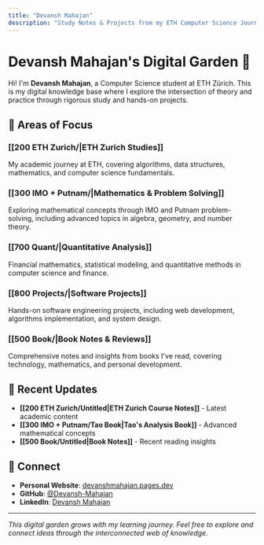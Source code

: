```yaml
---
title: "Devansh Mahajan"
description: "Study Notes & Projects from my ETH Computer Science Journey"
---
```


# Devansh Mahajan's Digital Garden 🌱

Hi! I'm **Devansh Mahajan**, a Computer Science student at ETH Zürich. This is my digital knowledge base where I explore the intersection of theory and practice through rigorous study and hands-on projects.

## 🎯 Areas of Focus

### [[200 ETH Zurich/|ETH Zurich Studies]]
My academic journey at ETH, covering algorithms, data structures, mathematics, and computer science fundamentals.

### [[300 IMO + Putnam/|Mathematics & Problem Solving]]
Exploring mathematical concepts through IMO and Putnam problem-solving, including advanced topics in algebra, geometry, and number theory.

### [[700 Quant/|Quantitative Analysis]]
Financial mathematics, statistical modeling, and quantitative methods in computer science and finance.

### [[800 Projects/|Software Projects]]
Hands-on software engineering projects, including web development, algorithms implementation, and system design.

### [[500 Book/|Book Notes & Reviews]]
Comprehensive notes and insights from books I've read, covering technology, mathematics, and personal development.

## 🚀 Recent Updates

- **[[200 ETH Zurich/Untitled|ETH Zurich Course Notes]]** - Latest academic content
- **[[300 IMO + Putnam/Tao Book|Tao's Analysis Book]]** - Advanced mathematical concepts
- **[[500 Book/Untitled|Book Notes]]** - Recent reading insights

## 🔗 Connect

- **Personal Website**: [devanshmahajan.pages.dev](https://devanshmahajan.pages.dev)
- **GitHub**: [@Devansh-Mahajan](https://github.com/Devansh-Mahajan)
- **LinkedIn**: [Devansh Mahajan](https://www.linkedin.com/in/devansh-mahajan-2b2b99185/)

---

*This digital garden grows with my learning journey. Feel free to explore and connect ideas through the interconnected web of knowledge.*
